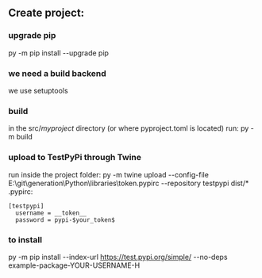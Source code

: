 ## Create project:
### upgrade pip
py -m pip install --upgrade pip

### we need a build backend
we use setuptools

### build
in the src/_myproject_ directory (or where pyproject.toml is located) run:
py -m build

### upload to TestPyPi through Twine
run inside the project folder:
py -m twine upload --config-file E:\git\generation\Python\libraries\token\.pypirc --repository testpypi dist/*
.pypirc:
```
[testpypi]
  username = __token__
  password = pypi-$your_token$
```


### to install
py -m pip install --index-url https://test.pypi.org/simple/ --no-deps example-package-YOUR-USERNAME-H


